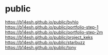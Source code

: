 # public
https://b14esh.github.io/public/byhlo <br>
https://b14esh.github.io/public/portfolio-step-1 <br>
https://b14esh.github.io/public/portfolio-step-2m <br>
https://b14esh.github.io/public/project_keks <br>
https://b14esh.github.io/public/starbuzz <br>
https://b14esh.github.io/public/tony <br>
